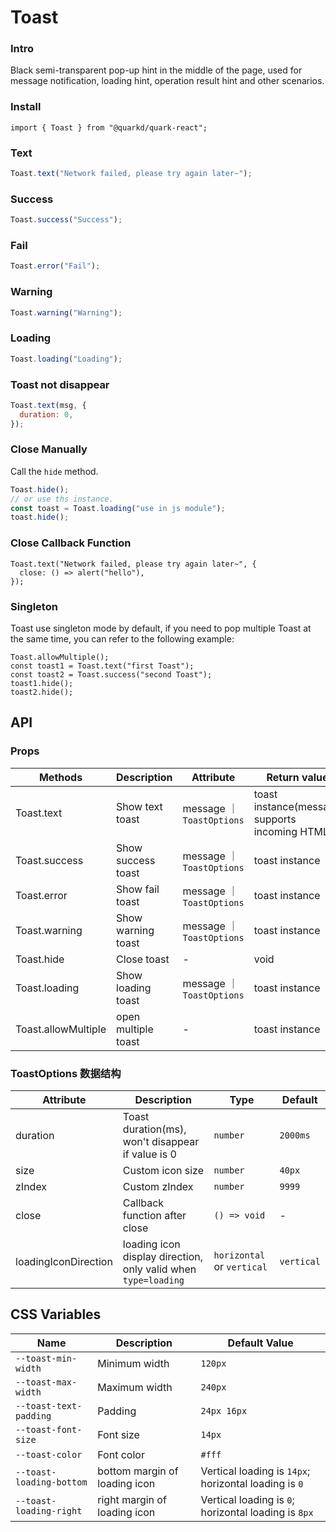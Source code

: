 # Toast

### Intro

Black semi-transparent pop-up hint in the middle of the page, used for message notification, loading hint, operation result hint and other scenarios.

### Install

```tsx
import { Toast } from "@quarkd/quark-react";
```

### Text

```javascript
Toast.text("Network failed, please try again later~");
```

### Success

```javascript
Toast.success("Success");
```

### Fail

```javascript
Toast.error("Fail");
```

### Warning

```javascript
Toast.warning("Warning");
```

### Loading

```javascript
Toast.loading("Loading");
```

### Toast not disappear

```javascript
Toast.text(msg, {
  duration: 0,
});
```

### Close Manually

Call the `hide` method.

```js
Toast.hide();
// or use ths instance.
const toast = Toast.loading("use in js module");
toast.hide();
```

### Close Callback Function

```tsx
Toast.text("Network failed, please try again later~", {
  close: () => alert("hello"),
});
```

### Singleton

Toast use singleton mode by default, if you need to pop multiple Toast at the same time, you can refer to the following example:

```tsx
Toast.allowMultiple();
const toast1 = Toast.text("first Toast");
const toast2 = Toast.success("second Toast");
toast1.hide();
toast2.hide();
```

## API

### Props

| Methods             | Description         | Attribute                 | Return value                                   |
| ------------------- | ------------------- | ------------------------- | ---------------------------------------------- |
| Toast.text          | Show text toast     | message ｜ `ToastOptions` | toast instance(message supports incoming HTML) |
| Toast.success       | Show success toast  | message ｜ `ToastOptions` | toast instance                                 |
| Toast.error         | Show fail toast     | message ｜ `ToastOptions` | toast instance                                 |
| Toast.warning       | Show warning toast  | message ｜ `ToastOptions` | toast instance                                 |
| Toast.hide          | Close toast         | -                         | void                                           |
| Toast.loading       | Show loading toast  | message ｜ `ToastOptions` | toast instance                                 |
| Toast.allowMultiple | open multiple toast | -                         | toast instance                                 |

### ToastOptions 数据结构

| Attribute | Description                                       | Type       | Default  |
| --------- | ------------------------------------------------- | ---------- | -------- |
| duration  | Toast duration(ms), won't disappear if value is 0 | `number`   | `2000ms` |
| size      | Custom icon size                                  | `number`   | `40px`   |
| zIndex    | Custom zIndex                                     | `number`   | `9999`   |
| close     | Callback function after close                     | `() => void` | -        |
| loadingIconDirection    | loading icon display direction, only valid when `type=loading` | `horizontal` or `vertical` | `vertical` |


## CSS Variables

| Name                   | Description   | Default Value |
| ---------------------- | ------------- | ------------- |
| `--toast-min-width`    | Minimum width | `120px`       |
| `--toast-max-width`    | Maximum width | `240px`       |
| `--toast-text-padding` | Padding       | `24px 16px`   |
| `--toast-font-size`    | Font size     | `14px`        |
| `--toast-color`        | Font color    | `#fff`        |
| `--toast-loading-bottom` | bottom margin of loading icon | Vertical loading is `14px`; horizontal loading is `0` |
| `--toast-loading-right` | right margin of loading icon | Vertical loading is `0`; horizontal loading is `8px` |
